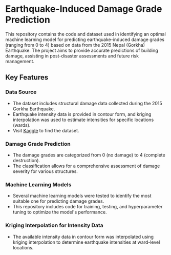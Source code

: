 # Earthquake-Induced Damage Grade Prediction

This repository contains the code and dataset used in identifying an optimal machine learning model for predicting earthquake-induced damage grades (ranging from 0 to 4) based on data from the 2015 Nepal (Gorkha) Earthquake. The project aims to provide accurate predictions of building damage, assisting in post-disaster assessments and future risk management.

## Key Features

### Data Source

- The dataset includes structural damage data collected during the 2015 Gorkha Earthquake.
- Earthquake intensity data is provided in contour form, and kriging interpolation was used to estimate intensities for specific locations (wards).
- Visit [Kaggle](https://www.kaggle.com/datasets/arashnic/earthquake-magnitude-damage-and-impact?resource=download&select=csv_building_structure.csv) to find the dataset.

### Damage Grade Prediction

- The damage grades are categorized from 0 (no damage) to 4 (complete destruction).
- The classification allows for a comprehensive assessment of damage severity for various structures.

### Machine Learning Models

- Several machine learning models were tested to identify the most suitable one for predicting damage grades.
- This repository includes code for training, testing, and hyperparameter tuning to optimize the model's performance.

### Kriging Interpolation for Intensity Data

- The available intensity data in contour form was interpolated using kriging interpolation to determine earthquake intensities at ward-level locations.


